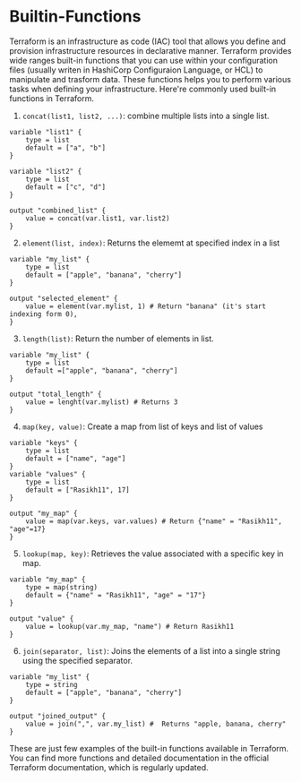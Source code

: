# Builtin-Functions

Terraform is an infrastructure as code (IAC) tool that allows you define and provision infrastructure resources in declarative manner. Terraform provides wide ranges built-in functions that you can use within your configuration files (usually writen in HashiCorp Configuraion Language, or HCL) to manipulate and trasform data. These functions helps you to perform various tasks when defining your infrastructure. Here're commonly used built-in functions in Terraform. 

1. `concat(list1, list2, ...)`: combine multiple lists into a single list.

```hcl
variable "list1" {
	type = list
	default = ["a", "b"]
}

variable "list2" {
	type = list
	default = ["c", "d"]
}

output "combined_list" {
	value = concat(var.list1, var.list2)
}
```

2. `element(list, index)`: Returns the elememt at specified index in a list 

```hcl
variable "my_list" {
	type = list
	default = ["apple", "banana", "cherry"]
}

output "selected_element" {
	value = element(var.mylist, 1) # Return "banana" (it's start indexing form 0),
}
```
3. `length(list)`: Return the number of elements in list.

```hcl
variable "my_list" {
	type = list
	default =["apple", "banana", "cherry"]
}

output "total_length" {
	value = lenght(var.mylist) # Returns 3
}
``` 
4. `map(key, value)`: Create a map from list of keys and list of values

```hcl
variable "keys" {
	type = list
	default = ["name", "age"]
}
variable "values" {
	type = list
	default = ["Rasikh11", 17]
}

output "my_map" {
	value = map(var.keys, var.values) # Return {"name" = "Rasikh11", "age"=17}
}
```

5. `lookup(map, key)`: Retrieves the value associated with a specific key in map.

```hcl
variable "my_map" {
	type = map(string)
	default = {"name" = "Rasikh11", "age" = "17"}
}

output "value" {
	value = lookup(var.my_map, "name") # Return Rasikh11
}
```

6. `join(separator, list)`: Joins the elements of a list into a single string using the specified separator.

```hcl
variable "my_list" {
	type = string
	default = ["apple", "banana", "cherry"] 
}

output "joined_output" {
	value = join(",", var.my_list) #  Returns "apple, banana, cherry"
}
```

These are just few examples of the built-in functions available in Terraform. You can find more functions and detailed documentation in the official Terraform documentation, which is regularly updated.

